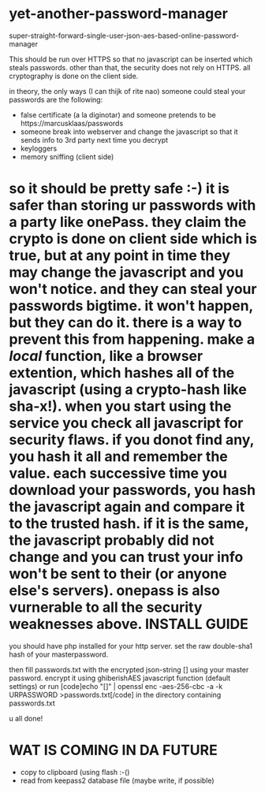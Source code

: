 yet-another-password-manager
============================

super-straight-forward-single-user-json-aes-based-online-password-manager


This should be run over HTTPS so that no javascript can be inserted which steals passwords. 
other than that, the security does not rely on HTTPS. all cryptography is done on the client side.

in theory, the only ways (I can thijk of rite nao) someone could steal your passwords are the following:
- false certificate (a la diginotar) and someone pretends to be https://marcusklaas/passwords
- someone break into webserver and change the javascript so that it sends info to 3rd party next time you decrypt
- keyloggers
- memory sniffing (client side)

so it should be pretty safe :-) it is safer than storing ur passwords with a party like onePass. they claim the crypto is done on client side which is true, but at any point in time they may change the javascript and you won't notice. and they can steal your passwords bigtime. it won't happen, but they can do it. there is a way to prevent this from happening. make a *local* function, like a browser extention, which hashes all of the javascript (using a crypto-hash like sha-x!). when you start using the service you check all javascript for security flaws. if you donot find any, you hash it all and remember the value. each successive time you download your passwords, you hash the javascript again and compare it to the trusted hash. if it is the same, the javascript probably did not change and you can trust your info won't be sent to their (or anyone else's servers). onepass is also vurnerable to all the security weaknesses above.
INSTALL GUIDE
=============
you should have php installed for your http server. set the raw double-sha1 hash of your masterpassword.

then fill passwords.txt with the encrypted json-string [] using your master password. encrypt it using ghiberishAES javascript function (default settings) or run [code]echo "[]" | openssl enc -aes-256-cbc -a -k URPASSWORD >passwords.txt[/code] in the directory containing passwords.txt

u all done!

WAT IS COMING IN DA FUTURE
==========================
- copy to clipboard (using flash :-()
- read from keepass2 database file (maybe write, if possible)